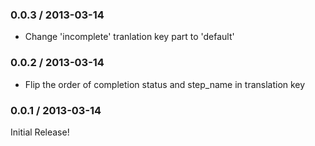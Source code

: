 ### 0.0.3 / 2013-03-14
* Change 'incomplete' tranlation key part to 'default'

### 0.0.2 / 2013-03-14

* Flip the order of completion status and step_name in translation key

### 0.0.1 / 2013-03-14

Initial Release!
